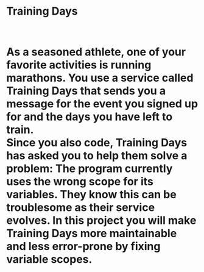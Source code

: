 <h1>Training Days<h1>
<br>
As a seasoned athlete, one of your favorite activities is running marathons. You use a service called Training Days that sends you a message for the event you signed up for and the days you have left to train.
<br>
Since you also code, Training Days has asked you to help them solve a problem: The program currently uses the wrong scope for its variables. They know this can be troublesome as their service evolves. In this project you will make Training Days more maintainable and less error-prone by fixing variable scopes.
